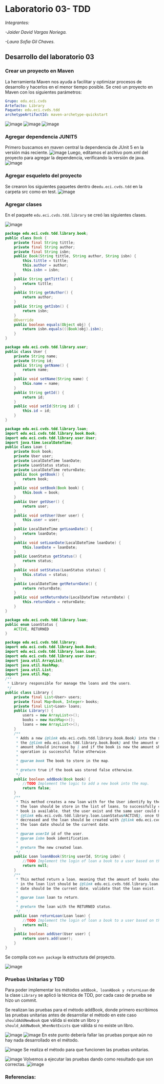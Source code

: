 # Laboratorio 03- TDD
*Integrantes:*

*-Jaider David Vargas Noriega.*

*-Laura Sofia Gil Chaves.*

## Desarrollo del laboratorio 03
### Crear un proyecto en Maven
La herramienta Maven nos ayuda a facilitar y optimizar procesos de desarrollo y hacerlos en el menor tiempo posible. Se creó un proyecto en Maven con los siguientes parámetros:
```yml
Grupo: edu.eci.cvds 
Artefacto: Library 
Paquete: edu.eci.cvds.tdd 
archetypeArtifactId: maven-archetype-quickstart 
```
![image](https://github.com/user-attachments/assets/b4cfe80f-44d9-452e-9b50-fdf71bbd7db7)
![image](https://github.com/user-attachments/assets/1e2c790f-a645-49c6-9839-17cd86d31dcc)
![image](https://github.com/user-attachments/assets/cbf455e5-6aa6-4174-81aa-1960a85a1c72)
### Agregar dependencia JUNIT5
Primero buscamos en maven central la dependencia de JUnit 5 en la versión más reciente. 
![image](https://github.com/user-attachments/assets/551b6bfe-c649-403e-82bf-50e6cd84aafe)
Luego, editamos el archivo pom.xml del proyecto para agregar la dependencia, verificando la versión de java.
![image](https://github.com/user-attachments/assets/82426c10-28b5-4bcf-99b9-4aad6f58d246)
### Agregar esqueleto del proyecto
Se crearon los siguientes paquetes dentro de```edu.eci.cvds.tdd``` en la carpeta src como en test.
![image](https://github.com/user-attachments/assets/0a326a5c-085a-4ad2-9ca4-0962727ab46f)

### Agregar clases 
En el paquete ```edu.eci.cvds.tdd.library``` se creó las siguientes clases.

![image](https://github.com/user-attachments/assets/6d8db0b4-d292-4da3-a7f4-b7ecbdea3e59)

```java
package edu.eci.cvds.tdd.library.book;
public class Book {
    private final String tittle;
    private final String author;
    private final String isbn;
    public Book(String tittle, String author, String isbn) {
        this.tittle = tittle;
        this.author = author;
        this.isbn = isbn;
    }
    public String getTittle() {
        return tittle;
    }
    public String getAuthor() {
        return author;
    }
    public String getIsbn() {
        return isbn;
    }
    @Override
    public boolean equals(Object obj) {
        return isbn.equals(((Book)obj).isbn);
    }
}
```
```java
package edu.eci.cvds.tdd.library.user;
public class User {
    private String name;
    private String id;
    public String getName() {
        return name;
    }
    public void setName(String name) {
        this.name = name;
    }
    public String getId() {
        return id;
    }
    public void setId(String id) {
        this.id = id;
    }
}
```
```java
package edu.eci.cvds.tdd.library.loan;
import edu.eci.cvds.tdd.library.book.Book;
import edu.eci.cvds.tdd.library.user.User;
import java.time.LocalDateTime;
public class Loan {
    private Book book;
    private User user;
    private LocalDateTime loanDate;
    private LoanStatus status;
    private LocalDateTime returnDate;
    public Book getBook() {
        return book;
    }
    public void setBook(Book book) {
        this.book = book;
    }
    public User getUser() {
        return user;
    }
    public void setUser(User user) {
        this.user = user;
    }
    public LocalDateTime getLoanDate() {
        return loanDate;
    }
    public void setLoanDate(LocalDateTime loanDate) {
        this.loanDate = loanDate;
    }
    public LoanStatus getStatus() {
        return status;
    }
    public void setStatus(LoanStatus status) {
        this.status = status;
    }
    public LocalDateTime getReturnDate() {
        return returnDate;
    }
    public void setReturnDate(LocalDateTime returnDate) {
        this.returnDate = returnDate;
    }
}
```
```java
package edu.eci.cvds.tdd.library.loan;
public enum LoanStatus {
    ACTIVE, RETURNED
}
```
```java
package edu.eci.cvds.tdd.library;
import edu.eci.cvds.tdd.library.book.Book;
import edu.eci.cvds.tdd.library.loan.Loan;
import edu.eci.cvds.tdd.library.user.User;
import java.util.ArrayList;
import java.util.HashMap;
import java.util.List;
import java.util.Map;
/**
 * Library responsible for manage the loans and the users.
 */
public class Library {
    private final List<User> users;
    private final Map<Book, Integer> books;
    private final List<Loan> loans;
    public Library() {
        users = new ArrayList<>();
        books = new HashMap<>();
        loans = new ArrayList<>();
    }
    /**
     * Adds a new {@link edu.eci.cvds.tdd.library.book.Book} into the system, the book is store in a Map that contains
     * the {@link edu.eci.cvds.tdd.library.book.Book} and the amount of books available, if the book already exist the
     * amount should increase by 1 and if the book is new the amount should be 1, this method returns true if the
     * operation is successful false otherwise.
     *
     * @param book The book to store in the map.
     *
     * @return true if the book was stored false otherwise.
     */
    public boolean addBook(Book book) {
        //TODO Implement the logic to add a new book into the map.
        return false;
    }
    /**
     * This method creates a new loan with for the User identify by the userId and the book identify by the isbn,
     * the loan should be store in the list of loans, to successfully create a loan is required to validate that the
     * book is available, that the user exist and the same user could not have a loan for the same book
     * {@link edu.eci.cvds.tdd.library.loan.LoanStatus#ACTIVE}, once these requirements are meet the amount of books is
     * decreased and the loan should be created with {@link edu.eci.cvds.tdd.library.loan.LoanStatus#ACTIVE} status and
     * the loan date should be the current date.
     *
     * @param userId id of the user.
     * @param isbn book identification.
     *
     * @return The new created loan.
     */
    public Loan loanABook(String userId, String isbn) {
        //TODO Implement the login of loan a book to a user based on the UserId and the isbn.
        return null;
    }
    /**
     * This method return a loan, meaning that the amount of books should be increased by 1, the status of the Loan
     * in the loan list should be {@link edu.eci.cvds.tdd.library.loan.LoanStatus#RETURNED} and the loan return
     * date should be the current date, validate that the loan exist.
     *
     * @param loan loan to return.
     *
     * @return the loan with the RETURNED status.
     */
    public Loan returnLoan(Loan loan) {
        //TODO Implement the login of loan a book to a user based on the UserId and the isbn.
        return null;
    }
    public boolean addUser(User user) {
        return users.add(user);
    }
}
```
Se compila con ```mvn package``` la estructura del proyecto.

![image](https://github.com/user-attachments/assets/e73d3718-456d-4e08-bc9f-a142df25ee83)

### Pruebas Unitarias y TDD
Para poder implementar los métodos ```addBook, loanABook y returnLoan``` de la clase ```Library``` se aplicó la técnica de TDD, por cada caso de prueba se hizo un commit.

Se realizan las pruebas para el método addBook, donde primero escribimos las pruebas unitarias antes de desarrollar el método en este caso ```shouldAddNewBook``` que válida si existe un libro y ```should_AddNwBook_WhenNotExists``` que válida si no existe un libro.

![image](https://github.com/user-attachments/assets/42573889-3554-4ff4-bf96-57a6f6d3141e)
![image](https://github.com/user-attachments/assets/1a1c3aa6-4e5d-4997-af09-da76f63b50fe)
En este punto debería fallar las pruebas porque aún no hay nada desarrollado en el método.

![image](https://github.com/user-attachments/assets/47be8a04-d2f0-47cb-97b8-8616e039e35b)
Se realiza el método para que funcionen las pruebas unitarias.

![image](https://github.com/user-attachments/assets/83f55b64-f1cf-4e3c-934c-170cab2f1052)
Volvemos a ejecutar las pruebas dando como resultado que son correctas.
![image](https://github.com/user-attachments/assets/f8168d0f-aedd-486e-a411-9da4bea5f91e)


### Referencias:
